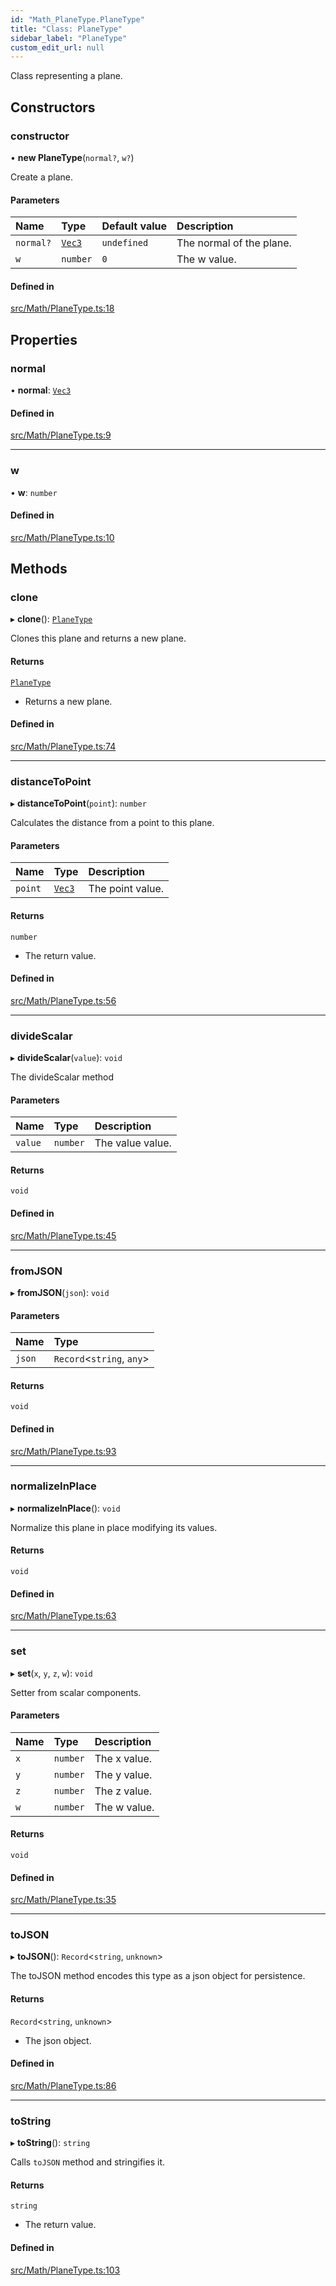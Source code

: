 ```yaml
---
id: "Math_PlaneType.PlaneType"
title: "Class: PlaneType"
sidebar_label: "PlaneType"
custom_edit_url: null
---
```




Class representing a plane.

## Constructors

### constructor

• **new PlaneType**(`normal?`, `w?`)

Create a plane.

#### Parameters

| Name | Type | Default value | Description |
| :------ | :------ | :------ | :------ |
| `normal?` | [`Vec3`](Math_Vec3.Vec3) | `undefined` | The normal of the plane. |
| `w` | `number` | `0` | The w value. |

#### Defined in

[src/Math/PlaneType.ts:18](https://github.com/ZeaInc/zea-engine/blob/819769315/src/Math/PlaneType.ts#L18)

## Properties

### normal

• **normal**: [`Vec3`](Math_Vec3.Vec3)

#### Defined in

[src/Math/PlaneType.ts:9](https://github.com/ZeaInc/zea-engine/blob/819769315/src/Math/PlaneType.ts#L9)

___

### w

• **w**: `number`

#### Defined in

[src/Math/PlaneType.ts:10](https://github.com/ZeaInc/zea-engine/blob/819769315/src/Math/PlaneType.ts#L10)

## Methods

### clone

▸ **clone**(): [`PlaneType`](Math_PlaneType.PlaneType)

Clones this plane and returns a new plane.

#### Returns

[`PlaneType`](Math_PlaneType.PlaneType)

- Returns a new plane.

#### Defined in

[src/Math/PlaneType.ts:74](https://github.com/ZeaInc/zea-engine/blob/819769315/src/Math/PlaneType.ts#L74)

___

### distanceToPoint

▸ **distanceToPoint**(`point`): `number`

Calculates the distance from a point to this plane.

#### Parameters

| Name | Type | Description |
| :------ | :------ | :------ |
| `point` | [`Vec3`](Math_Vec3.Vec3) | The point value. |

#### Returns

`number`

- The return value.

#### Defined in

[src/Math/PlaneType.ts:56](https://github.com/ZeaInc/zea-engine/blob/819769315/src/Math/PlaneType.ts#L56)

___

### divideScalar

▸ **divideScalar**(`value`): `void`

The divideScalar method

#### Parameters

| Name | Type | Description |
| :------ | :------ | :------ |
| `value` | `number` | The value value. |

#### Returns

`void`

#### Defined in

[src/Math/PlaneType.ts:45](https://github.com/ZeaInc/zea-engine/blob/819769315/src/Math/PlaneType.ts#L45)

___

### fromJSON

▸ **fromJSON**(`json`): `void`

#### Parameters

| Name | Type |
| :------ | :------ |
| `json` | `Record`<`string`, `any`\> |

#### Returns

`void`

#### Defined in

[src/Math/PlaneType.ts:93](https://github.com/ZeaInc/zea-engine/blob/819769315/src/Math/PlaneType.ts#L93)

___

### normalizeInPlace

▸ **normalizeInPlace**(): `void`

Normalize this plane in place modifying its values.

#### Returns

`void`

#### Defined in

[src/Math/PlaneType.ts:63](https://github.com/ZeaInc/zea-engine/blob/819769315/src/Math/PlaneType.ts#L63)

___

### set

▸ **set**(`x`, `y`, `z`, `w`): `void`

Setter from scalar components.

#### Parameters

| Name | Type | Description |
| :------ | :------ | :------ |
| `x` | `number` | The x value. |
| `y` | `number` | The y value. |
| `z` | `number` | The z value. |
| `w` | `number` | The w value. |

#### Returns

`void`

#### Defined in

[src/Math/PlaneType.ts:35](https://github.com/ZeaInc/zea-engine/blob/819769315/src/Math/PlaneType.ts#L35)

___

### toJSON

▸ **toJSON**(): `Record`<`string`, `unknown`\>

The toJSON method encodes this type as a json object for persistence.

#### Returns

`Record`<`string`, `unknown`\>

- The json object.

#### Defined in

[src/Math/PlaneType.ts:86](https://github.com/ZeaInc/zea-engine/blob/819769315/src/Math/PlaneType.ts#L86)

___

### toString

▸ **toString**(): `string`

Calls `toJSON` method and stringifies it.

#### Returns

`string`

- The return value.

#### Defined in

[src/Math/PlaneType.ts:103](https://github.com/ZeaInc/zea-engine/blob/819769315/src/Math/PlaneType.ts#L103)

